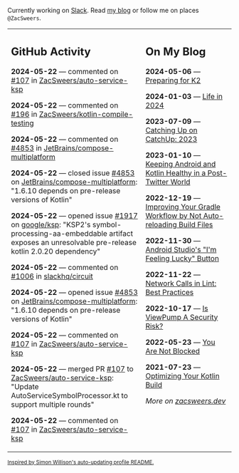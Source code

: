 Currently working on [Slack](https://slack.com/). Read [my blog](https://zacsweers.dev/) or follow me on places `@ZacSweers`.

<table><tr><td valign="top" width="60%">

## GitHub Activity
<!-- githubActivity starts -->
**2024-05-22** — commented on [#107](https://github.com/ZacSweers/auto-service-ksp/pull/107#issuecomment-2126038551) in [ZacSweers/auto-service-ksp](https://github.com/ZacSweers/auto-service-ksp)

**2024-05-22** — commented on [#196](https://github.com/ZacSweers/kotlin-compile-testing/pull/196#issuecomment-2125988187) in [ZacSweers/kotlin-compile-testing](https://github.com/ZacSweers/kotlin-compile-testing)

**2024-05-22** — commented on [#4853](https://github.com/JetBrains/compose-multiplatform/issues/4853#issuecomment-2125980901) in [JetBrains/compose-multiplatform](https://github.com/JetBrains/compose-multiplatform)

**2024-05-22** — closed issue [#4853](https://github.com/JetBrains/compose-multiplatform/issues/4853) on [JetBrains/compose-multiplatform](https://github.com/JetBrains/compose-multiplatform): "1.6.10 depends on pre-release versions of Kotlin"

**2024-05-22** — opened issue [#1917](https://github.com/google/ksp/issues/1917) on [google/ksp](https://github.com/google/ksp): "KSP2's symbol-processing-aa-embeddable artifact exposes an unresolvable pre-release kotlin 2.0.20 dependency"

**2024-05-22** — commented on [#1006](https://github.com/slackhq/circuit/pull/1006#issuecomment-2125976675) in [slackhq/circuit](https://github.com/slackhq/circuit)

**2024-05-22** — opened issue [#4853](https://github.com/JetBrains/compose-multiplatform/issues/4853) on [JetBrains/compose-multiplatform](https://github.com/JetBrains/compose-multiplatform): "1.6.10 depends on pre-release versions of Kotlin"

**2024-05-22** — commented on [#107](https://github.com/ZacSweers/auto-service-ksp/pull/107#issuecomment-2125973430) in [ZacSweers/auto-service-ksp](https://github.com/ZacSweers/auto-service-ksp)

**2024-05-22** — merged PR [#107](https://github.com/ZacSweers/auto-service-ksp/pull/107) to [ZacSweers/auto-service-ksp](https://github.com/ZacSweers/auto-service-ksp): "Update AutoServiceSymbolProcessor.kt to support multiple rounds"

**2024-05-22** — commented on [#107](https://github.com/ZacSweers/auto-service-ksp/pull/107#issuecomment-2125970933) in [ZacSweers/auto-service-ksp](https://github.com/ZacSweers/auto-service-ksp)
<!-- githubActivity ends -->
</td><td valign="top" width="40%">

## On My Blog
<!-- blog starts -->
**2024-05-06** — [Preparing for K2](https://www.zacsweers.dev/preparing-for-k2/)

**2024-01-03** — [Life in 2024](https://www.zacsweers.dev/life-in-2024/)

**2023-07-09** — [Catching Up on CatchUp: 2023](https://www.zacsweers.dev/catching-up-on-catchup-2023/)

**2023-01-10** — [Keeping Android and Kotlin Healthy in a Post-Twitter World](https://www.zacsweers.dev/keeping-android-healthy/)

**2022-12-19** — [Improving Your Gradle Workflow by Not Auto-reloading Build Files](https://www.zacsweers.dev/improving-your-workflow-by-not-auto-reloading-build-files/)

**2022-11-30** — [Android Studio's "I'm Feeling Lucky" Button](https://www.zacsweers.dev/android-studios-im-feeling-lucky-button/)

**2022-11-22** — [Network Calls in Lint: Best Practices](https://www.zacsweers.dev/network-calls-in-lint-best-practices/)

**2022-10-17** — [Is ViewPump A Security Risk?](https://www.zacsweers.dev/is-viewpump-a-security-risk/)

**2022-05-23** — [You Are Not Blocked](https://www.zacsweers.dev/you-are-not-blocked/)

**2021-07-23** — [Optimizing Your Kotlin Build](https://www.zacsweers.dev/optimizing-your-kotlin-build/)
<!-- blog ends -->
_More on [zacsweers.dev](https://zacsweers.dev/)_
</td></tr></table>

<sub><a href="https://simonwillison.net/2020/Jul/10/self-updating-profile-readme/">Inspired by Simon Willison's auto-updating profile README.</a></sub>